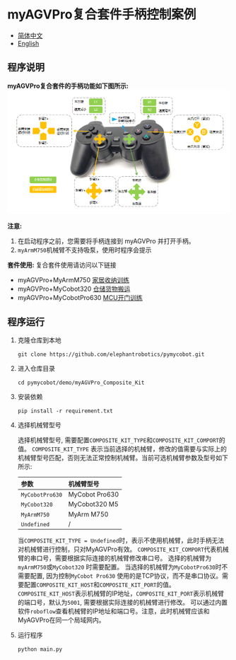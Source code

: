 # myAGVPro复合套件手柄控制案例

- [简体中文](./README_zh.md)
- [English](./README.md)

## 程序说明

**myAGVPro复合套件的手柄功能如下图所示:**
![](./agvpro_handle_control.png)

**注意:**

1. 在启动程序之前，您需要将手柄连接到 myAGVPro 并打开手柄。
2. `myArmM750`机械臂不支持吸泵，使用时程序会提示

**套件使用:**
复合套件使用请访问以下链接

- myAGVPro+MyArmM750 [家居收纳训练](https://docs.elephantrobotics.com/docs/myAGV_Pro_cn/7-ExamplesRobotsUsing/7.1-MyArmM750.html)
- myAGVPro+MyCobot320 [仓储货物搬运](https://docs.elephantrobotics.com/docs/myAGV_Pro_cn/7-ExamplesRobotsUsing/7.2-MyCobot320.html)
- myAGVPro+MyCobotPro630 [MCU开门训练](https://docs.elephantrobotics.com/docs/myAGV_Pro_cn/7-ExamplesRobotsUsing/7.3-MyCobotPro630.html)

## 程序运行

1. 克隆仓库到本地
    ```shell
    git clone https://github.com/elephantrobotics/pymycobot.git
    ```
2. 进入仓库目录
    ```shell
    cd pymycobot/demo/myAGVPro_Composite_Kit
    ```
3. 安装依赖
    ```shell
    pip install -r requirement.txt
    ```
4. 选择机械臂型号

   选择机械臂型号, 需要配置`COMPOSITE_KIT_TYPE`和`COMPOSITE_KIT_COMPORT`的值。
   `COMPOSITE_KIT_TYPE`
   表示当前选择的机械臂，修改的值需要与实际上的机械臂型号匹配，否则无法正常控制机械臂。当前可选机械臂参数及型号如下所示:

   | 参数              | 机械臂型号          |
      |-----------------|----------------|
   | `MyCobotPro630` | MyCobot Pro630 |
   | `MyCobot320`    | MyCobot320 M5  |
   | `MyArmM750`     | MyArm M750     |
   | `Undefined`     | /              |

   当`COMPOSITE_KIT_TYPE = Undefined`时，表示不使用机械臂，此时手柄无法对机械臂进行控制，只对MyAGVPro有效。
   `COMPOSITE_KIT_COMPORT`代表机械臂的串口号，需要根据实际连接的机械臂修改串口号。 选择的机械臂为`myArmM750`或`MyCobot320`
   时需要配置。
   当选择的机械臂为`MyCobotPro630`时不需要配置, 因为控制`MyCobot Pro630`
   使用的是TCP协议，而不是串口协议。需要配置`COMPOSITE_KIT_HOST`和`COMPOSITE_KIT_PORT`的值。
   `COMPOSITE_KIT_HOST`表示机械臂的IP地址，`COMPOSITE_KIT_PORT`表示机械臂的端口号，默认为`5001`, 需要根据实际连接的机械臂进行修改。
   可以通过内置软件`roboflow`查看机械臂的IP地址和端口号。注意，此时机械臂应该和MyAGVPro在同一个局域网内。

5. 运行程序
   ```shell
   python main.py
   ```

